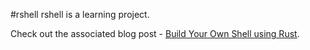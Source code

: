 #rshell
rshell is a learning project.

Check out the associated blog post - [Build Your Own Shell using Rust](https://www.joshmcguigan.com/blog/build-your-own-shell-rust/).